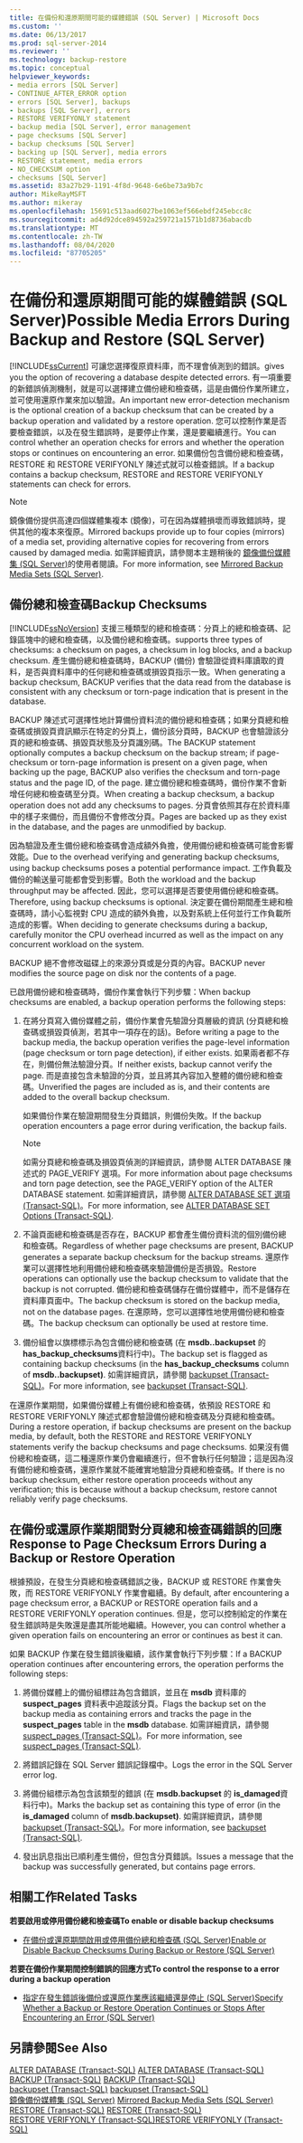 ```yaml
---
title: 在備份和還原期間可能的媒體錯誤 (SQL Server) | Microsoft Docs
ms.custom: ''
ms.date: 06/13/2017
ms.prod: sql-server-2014
ms.reviewer: ''
ms.technology: backup-restore
ms.topic: conceptual
helpviewer_keywords:
- media errors [SQL Server]
- CONTINUE_AFTER_ERROR option
- errors [SQL Server], backups
- backups [SQL Server], errors
- RESTORE VERIFYONLY statement
- backup media [SQL Server], error management
- page checksums [SQL Server]
- backup checksums [SQL Server]
- backing up [SQL Server], media errors
- RESTORE statement, media errors
- NO_CHECKSUM option
- checksums [SQL Server]
ms.assetid: 83a27b29-1191-4f8d-9648-6e6be73a9b7c
author: MikeRayMSFT
ms.author: mikeray
ms.openlocfilehash: 15691c513aad6027be1063ef566ebdf245ebcc8c
ms.sourcegitcommit: ad4d92dce894592a259721a1571b1d8736abacdb
ms.translationtype: MT
ms.contentlocale: zh-TW
ms.lasthandoff: 08/04/2020
ms.locfileid: "87705205"
---
```

# <a name="possible-media-errors-during-backup-and-restore-sql-server"></a><span data-ttu-id="783fd-102">在備份和還原期間可能的媒體錯誤 (SQL Server)</span><span class="sxs-lookup"><span data-stu-id="783fd-102">Possible Media Errors During Backup and Restore (SQL Server)</span></span>
  [!INCLUDE[ssCurrent](../../includes/sscurrent-md.md)] <span data-ttu-id="783fd-103">可讓您選擇復原資料庫，而不理會偵測到的錯誤。</span><span class="sxs-lookup"><span data-stu-id="783fd-103">gives you the option of recovering a database despite detected errors.</span></span> <span data-ttu-id="783fd-104">有一項重要的新錯誤偵測機制，就是可以選擇建立備份總和檢查碼，這是由備份作業所建立，並可使用還原作業來加以驗證。</span><span class="sxs-lookup"><span data-stu-id="783fd-104">An important new error-detection mechanism is the optional creation of a backup checksum that can be created by a backup operation and validated by a restore operation.</span></span> <span data-ttu-id="783fd-105">您可以控制作業是否要檢查錯誤，以及在發生錯誤時，是要停止作業，還是要繼續進行。</span><span class="sxs-lookup"><span data-stu-id="783fd-105">You can control whether an operation checks for errors and whether the operation stops or continues on encountering an error.</span></span> <span data-ttu-id="783fd-106">如果備份包含備份總和檢查碼，RESTORE 和 RESTORE VERIFYONLY 陳述式就可以檢查錯誤。</span><span class="sxs-lookup"><span data-stu-id="783fd-106">If a backup contains a backup checksum, RESTORE and RESTORE VERIFYONLY statements can check for errors.</span></span>  
  
> [!NOTE]  
>  <span data-ttu-id="783fd-107">鏡像備份提供高達四個媒體集複本 (鏡像)，可在因為媒體損壞而導致錯誤時，提供其他的複本來復原。</span><span class="sxs-lookup"><span data-stu-id="783fd-107">Mirrored backups provide up to four copies (mirrors) of a media set, providing alternative copies for recovering from errors caused by damaged media.</span></span> <span data-ttu-id="783fd-108">如需詳細資訊，請參閱本主題稍後的 [鏡像備份媒體集 &#40;SQL Server&#41;](mirrored-backup-media-sets-sql-server.md)的使用者閱讀。</span><span class="sxs-lookup"><span data-stu-id="783fd-108">For more information, see [Mirrored Backup Media Sets &#40;SQL Server&#41;](mirrored-backup-media-sets-sql-server.md).</span></span>  
  
  
  
##  <a name="backup-checksums"></a><a name="BckChecksums"></a> <span data-ttu-id="783fd-109">備份總和檢查碼</span><span class="sxs-lookup"><span data-stu-id="783fd-109">Backup Checksums</span></span>  
 [!INCLUDE[ssNoVersion](../../includes/ssnoversion-md.md)] <span data-ttu-id="783fd-110">支援三種類型的總和檢查碼：分頁上的總和檢查碼、記錄區塊中的總和檢查碼，以及備份總和檢查碼。</span><span class="sxs-lookup"><span data-stu-id="783fd-110">supports three types of checksums: a checksum on pages, a checksum in log blocks, and a backup checksum.</span></span> <span data-ttu-id="783fd-111">產生備份總和檢查碼時，BACKUP (備份) 會驗證從資料庫讀取的資料，是否與資料庫中的任何總和檢查碼或損毀頁指示一致。</span><span class="sxs-lookup"><span data-stu-id="783fd-111">When generating a backup checksum, BACKUP verifies that the data read from the database is consistent with any checksum or torn-page indication that is present in the database.</span></span>  
  
 <span data-ttu-id="783fd-112">BACKUP 陳述式可選擇性地計算備份資料流的備份總和檢查碼；如果分頁總和檢查碼或損毀頁資訊顯示在特定的分頁上，備份該分頁時，BACKUP 也會驗證該分頁的總和檢查碼、損毀頁狀態及分頁識別碼。</span><span class="sxs-lookup"><span data-stu-id="783fd-112">The BACKUP statement optionally computes a backup checksum on the backup stream; if page-checksum or torn-page information is present on a given page, when backing up the page, BACKUP also verifies the checksum and torn-page status and the page ID, of the page.</span></span> <span data-ttu-id="783fd-113">建立備份總和檢查碼時，備份作業不會新增任何總和檢查碼至分頁。</span><span class="sxs-lookup"><span data-stu-id="783fd-113">When creating a backup checksum, a backup operation does not add any checksums to pages.</span></span> <span data-ttu-id="783fd-114">分頁會依照其存在於資料庫中的樣子來備份，而且備份不會修改分頁。</span><span class="sxs-lookup"><span data-stu-id="783fd-114">Pages are backed up as they exist in the database, and the pages are unmodified by backup.</span></span>  
  
 <span data-ttu-id="783fd-115">因為驗證及產生備份總和檢查碼會造成額外負擔，使用備份總和檢查碼可能會影響效能。</span><span class="sxs-lookup"><span data-stu-id="783fd-115">Due to the overhead verifying and generating backup checksums, using backup checksums poses a potential performance impact.</span></span> <span data-ttu-id="783fd-116">工作負載及備份的輸送量可能都會受到影響。</span><span class="sxs-lookup"><span data-stu-id="783fd-116">Both the workload and the backup throughput may be affected.</span></span> <span data-ttu-id="783fd-117">因此，您可以選擇是否要使用備份總和檢查碼。</span><span class="sxs-lookup"><span data-stu-id="783fd-117">Therefore, using backup checksums is optional.</span></span> <span data-ttu-id="783fd-118">決定要在備份期間產生總和檢查碼時，請小心監視對 CPU 造成的額外負擔，以及對系統上任何並行工作負載所造成的影響。</span><span class="sxs-lookup"><span data-stu-id="783fd-118">When deciding to generate checksums during a backup, carefully monitor the CPU overhead incurred as well as the impact on any concurrent workload on the system.</span></span>  
  
 <span data-ttu-id="783fd-119">BACKUP 絕不會修改磁碟上的來源分頁或是分頁的內容。</span><span class="sxs-lookup"><span data-stu-id="783fd-119">BACKUP never modifies the source page on disk nor the contents of a page.</span></span>  
  
 <span data-ttu-id="783fd-120">已啟用備份總和檢查碼時，備份作業會執行下列步驟：</span><span class="sxs-lookup"><span data-stu-id="783fd-120">When backup checksums are enabled, a backup operation performs the following steps:</span></span>  
  
1.  <span data-ttu-id="783fd-121">在將分頁寫入備份媒體之前，備份作業會先驗證分頁層級的資訊 (分頁總和檢查碼或損毀頁偵測，若其中一項存在的話)。</span><span class="sxs-lookup"><span data-stu-id="783fd-121">Before writing a page to the backup media, the backup operation verifies the page-level information (page checksum or torn page detection), if either exists.</span></span> <span data-ttu-id="783fd-122">如果兩者都不存在，則備份無法驗證分頁。</span><span class="sxs-lookup"><span data-stu-id="783fd-122">If neither exists, backup cannot verify the page.</span></span> <span data-ttu-id="783fd-123">而是直接包含未驗證的分頁，並且將其內容加入整體的備份總和檢查碼。</span><span class="sxs-lookup"><span data-stu-id="783fd-123">Unverified the pages are included as is, and their contents are added to the overall backup checksum.</span></span>  
  
     <span data-ttu-id="783fd-124">如果備份作業在驗證期間發生分頁錯誤，則備份失敗。</span><span class="sxs-lookup"><span data-stu-id="783fd-124">If the backup operation encounters a page error during verification, the backup fails.</span></span>  
  
    > [!NOTE]  
    >  <span data-ttu-id="783fd-125">如需分頁總和檢查碼及損毀頁偵測的詳細資訊，請參閱 ALTER DATABASE 陳述式的 PAGE_VERIFY 選項。</span><span class="sxs-lookup"><span data-stu-id="783fd-125">For more information about page checksums and torn page detection, see the PAGE_VERIFY option of the ALTER DATABASE statement.</span></span> <span data-ttu-id="783fd-126">如需詳細資訊，請參閱 [ALTER DATABASE SET 選項 &#40;Transact-SQL&#41;](/sql/t-sql/statements/alter-database-transact-sql-set-options)。</span><span class="sxs-lookup"><span data-stu-id="783fd-126">For more information, see [ALTER DATABASE SET Options &#40;Transact-SQL&#41;](/sql/t-sql/statements/alter-database-transact-sql-set-options).</span></span>  
  
2.  <span data-ttu-id="783fd-127">不論頁面總和檢查碼是否存在，BACKUP 都會產生備份資料流的個別備份總和檢查碼。</span><span class="sxs-lookup"><span data-stu-id="783fd-127">Regardless of whether page checksums are present, BACKUP generates a separate backup checksum for the backup streams.</span></span> <span data-ttu-id="783fd-128">還原作業可以選擇性地利用備份總和檢查碼來驗證備份是否損毀。</span><span class="sxs-lookup"><span data-stu-id="783fd-128">Restore operations can optionally use the backup checksum to validate that the backup is not corrupted.</span></span> <span data-ttu-id="783fd-129">備份總和檢查碼儲存在備份媒體中，而不是儲存在資料庫頁面中。</span><span class="sxs-lookup"><span data-stu-id="783fd-129">The backup checksum is stored on the backup media, not on the database pages.</span></span> <span data-ttu-id="783fd-130">在還原時，您可以選擇性地使用備份總和檢查碼。</span><span class="sxs-lookup"><span data-stu-id="783fd-130">The backup checksum can optionally be used at restore time.</span></span>  
  
3.  <span data-ttu-id="783fd-131">備份組會以旗標標示為包含備份總和檢查碼 (在 **msdb..backupset** 的 **has_backup_checksums**資料行中)。</span><span class="sxs-lookup"><span data-stu-id="783fd-131">The backup set is flagged as containing backup checksums (in the **has_backup_checksums** column of **msdb..backupset)**.</span></span> <span data-ttu-id="783fd-132">如需詳細資訊，請參閱 [backupset &#40;Transact-SQL&#41;](/sql/relational-databases/system-tables/backupset-transact-sql)。</span><span class="sxs-lookup"><span data-stu-id="783fd-132">For more information, see [backupset &#40;Transact-SQL&#41;](/sql/relational-databases/system-tables/backupset-transact-sql).</span></span>  
  
 <span data-ttu-id="783fd-133">在還原作業期間，如果備份媒體上有備份總和檢查碼，依預設 RESTORE 和 RESTORE VERIFYONLY 陳述式都會驗證備份總和檢查碼及分頁總和檢查碼。</span><span class="sxs-lookup"><span data-stu-id="783fd-133">During a restore operation, if backup checksums are present on the backup media, by default, both the RESTORE and RESTORE VERIFYONLY statements verify the backup checksums and page checksums.</span></span> <span data-ttu-id="783fd-134">如果沒有備份總和檢查碼，這二種還原作業仍會繼續進行，但不會執行任何驗證；這是因為沒有備份總和檢查碼，還原作業就不能確實地驗證分頁總和檢查碼。</span><span class="sxs-lookup"><span data-stu-id="783fd-134">If there is no backup checksum, either restore operation proceeds without any verification; this is because without a backup checksum, restore cannot reliably verify page checksums.</span></span>  
  
## <a name="response-to-page-checksum-errors-during-a-backup-or-restore-operation"></a><span data-ttu-id="783fd-135">在備份或還原作業期間對分頁總和檢查碼錯誤的回應</span><span class="sxs-lookup"><span data-stu-id="783fd-135">Response to Page Checksum Errors During a Backup or Restore Operation</span></span>  
 <span data-ttu-id="783fd-136">根據預設，在發生分頁總和檢查碼錯誤之後，BACKUP 或 RESTORE 作業會失敗，而 RESTORE VERIFYONLY 作業會繼續。</span><span class="sxs-lookup"><span data-stu-id="783fd-136">By default, after encountering a page checksum error, a BACKUP or RESTORE operation fails and a RESTORE VERIFYONLY operation continues.</span></span> <span data-ttu-id="783fd-137">但是，您可以控制給定的作業在發生錯誤時是失敗還是盡其所能地繼續。</span><span class="sxs-lookup"><span data-stu-id="783fd-137">However, you can control whether a given operation fails on encountering an error or continues as best it can.</span></span>  
  
 <span data-ttu-id="783fd-138">如果 BACKUP 作業在發生錯誤後繼續，該作業會執行下列步驟：</span><span class="sxs-lookup"><span data-stu-id="783fd-138">If a BACKUP operation continues after encountering errors, the operation performs the following steps:</span></span>  
  
1.  <span data-ttu-id="783fd-139">將備份媒體上的備份組標註為包含錯誤，並且在 **msdb** 資料庫的 **suspect_pages** 資料表中追蹤該分頁。</span><span class="sxs-lookup"><span data-stu-id="783fd-139">Flags the backup set on the backup media as containing errors and tracks the page in the **suspect_pages** table in the **msdb** database.</span></span> <span data-ttu-id="783fd-140">如需詳細資訊，請參閱 [suspect_pages &#40;Transact-SQL&#41;](/sql/relational-databases/system-tables/suspect-pages-transact-sql)。</span><span class="sxs-lookup"><span data-stu-id="783fd-140">For more information, see [suspect_pages &#40;Transact-SQL&#41;](/sql/relational-databases/system-tables/suspect-pages-transact-sql).</span></span>  
  
2.  <span data-ttu-id="783fd-141">將錯誤記錄在 SQL Server 錯誤記錄檔中。</span><span class="sxs-lookup"><span data-stu-id="783fd-141">Logs the error in the SQL Server error log.</span></span>  
  
3.  <span data-ttu-id="783fd-142">將備份組標示為包含該類型的錯誤 (在 **msdb.backupset** 的 **is_damaged**資料行中)。</span><span class="sxs-lookup"><span data-stu-id="783fd-142">Marks the backup set as containing this type of error (in the **is_damaged** column of **msdb.backupset)**.</span></span> <span data-ttu-id="783fd-143">如需詳細資訊，請參閱 [backupset &#40;Transact-SQL&#41;](/sql/relational-databases/system-tables/backupset-transact-sql)。</span><span class="sxs-lookup"><span data-stu-id="783fd-143">For more information, see [backupset &#40;Transact-SQL&#41;](/sql/relational-databases/system-tables/backupset-transact-sql).</span></span>  
  
4.  <span data-ttu-id="783fd-144">發出訊息指出已順利產生備份，但包含分頁錯誤。</span><span class="sxs-lookup"><span data-stu-id="783fd-144">Issues a message that the backup was successfully generated, but contains page errors.</span></span>  
  
##  <a name="related-tasks"></a><a name="RelatedTasks"></a> <span data-ttu-id="783fd-145">相關工作</span><span class="sxs-lookup"><span data-stu-id="783fd-145">Related Tasks</span></span>  
 <span data-ttu-id="783fd-146">**若要啟用或停用備份總和檢查碼**</span><span class="sxs-lookup"><span data-stu-id="783fd-146">**To enable or disable backup checksums**</span></span>  
  
-   [<span data-ttu-id="783fd-147">在備份或還原期間啟用或停用備份總和檢查碼 &#40;SQL Server&#41;</span><span class="sxs-lookup"><span data-stu-id="783fd-147">Enable or Disable Backup Checksums During Backup or Restore &#40;SQL Server&#41;</span></span>](enable-or-disable-backup-checksums-during-backup-or-restore-sql-server.md)  
  
 <span data-ttu-id="783fd-148">**若要在備份作業期間控制錯誤的回應方式**</span><span class="sxs-lookup"><span data-stu-id="783fd-148">**To control the response to a error during a backup operation**</span></span>  
  
-   [<span data-ttu-id="783fd-149">指定在發生錯誤後備份或還原作業應該繼續還是停止 &#40;SQL Server&#41;</span><span class="sxs-lookup"><span data-stu-id="783fd-149">Specify Whether a Backup or Restore Operation Continues or Stops After Encountering an Error &#40;SQL Server&#41;</span></span>](specify-if-backup-or-restore-continues-or-stops-after-error.md)  
  
## <a name="see-also"></a><span data-ttu-id="783fd-150">另請參閱</span><span class="sxs-lookup"><span data-stu-id="783fd-150">See Also</span></span>  
 <span data-ttu-id="783fd-151">[ALTER DATABASE &#40;Transact-SQL&#41;](/sql/t-sql/statements/alter-database-transact-sql) </span><span class="sxs-lookup"><span data-stu-id="783fd-151">[ALTER DATABASE &#40;Transact-SQL&#41;](/sql/t-sql/statements/alter-database-transact-sql) </span></span>  
 <span data-ttu-id="783fd-152">[BACKUP &#40;Transact-SQL&#41;](/sql/t-sql/statements/backup-transact-sql) </span><span class="sxs-lookup"><span data-stu-id="783fd-152">[BACKUP &#40;Transact-SQL&#41;](/sql/t-sql/statements/backup-transact-sql) </span></span>  
 <span data-ttu-id="783fd-153">[backupset &#40;Transact-SQL&#41;](/sql/relational-databases/system-tables/backupset-transact-sql) </span><span class="sxs-lookup"><span data-stu-id="783fd-153">[backupset &#40;Transact-SQL&#41;](/sql/relational-databases/system-tables/backupset-transact-sql) </span></span>  
 <span data-ttu-id="783fd-154">[鏡像備份媒體集 &#40;SQL Server&#41;](mirrored-backup-media-sets-sql-server.md) </span><span class="sxs-lookup"><span data-stu-id="783fd-154">[Mirrored Backup Media Sets &#40;SQL Server&#41;](mirrored-backup-media-sets-sql-server.md) </span></span>  
 <span data-ttu-id="783fd-155">[RESTORE &#40;Transact-SQL&#41;](/sql/t-sql/statements/restore-statements-transact-sql) </span><span class="sxs-lookup"><span data-stu-id="783fd-155">[RESTORE &#40;Transact-SQL&#41;](/sql/t-sql/statements/restore-statements-transact-sql) </span></span>  
 [<span data-ttu-id="783fd-156">RESTORE VERIFYONLY &#40;Transact-SQL&#41;</span><span class="sxs-lookup"><span data-stu-id="783fd-156">RESTORE VERIFYONLY &#40;Transact-SQL&#41;</span></span>](/sql/t-sql/statements/restore-statements-verifyonly-transact-sql)  
  
  
